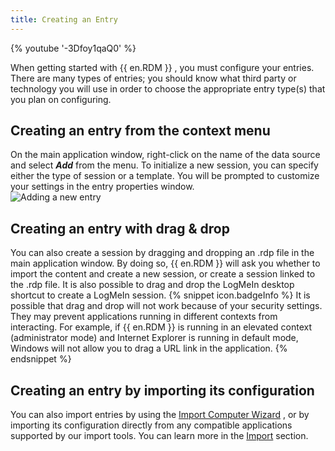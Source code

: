 ```yaml
---
title: Creating an Entry
---
```

{% youtube '-3Dfoy1qaQ0' %}  

When getting started with {{ en.RDM }} , you must configure your entries. There are many types of entries; you should know what third party or technology you will use in order to choose the appropriate entry type(s) that you plan on configuring. 

## Creating an entry from the context menu 

On the main application window, right-click on the name of the data source and select ***Add*** &#32; from &#32; the menu. To initialize a new session, you can specify either the type of session or a template. You will be prompted to customize your settings in the entry properties window.  
![Adding a new entry](/img/en/rdm/windows/clip11224.png) 

## Creating an entry with drag &amp; drop 

You can also create a session by dragging and dropping an .rdp file in the main application window. By doing so, {{ en.RDM }} will ask you whether to import the content and create a new session, or create a session linked to the .rdp file. It is also possible to drag and drop the LogMeIn desktop shortcut to create a LogMeIn session. 
{% snippet icon.badgeInfo %} 
It is possible that drag and drop will not work because of your security settings. They may prevent applications running in different contexts from interacting. For example, if {{ en.RDM }} is running in an elevated context (administrator mode) and Internet Explorer is running in default mode, Windows will not allow you to drag a URL link in the application. 
{% endsnippet %}
 
## Creating an entry by importing its configuration 

You can also import entries by using the [Import Computer Wizard](/rdm/windows/commands/file/import/computer-wizard/) , or by importing its configuration directly from any compatible applications supported by our import tools. You can learn more in the [Import](/rdm/windows/commands/file/import/sessions/) section. 

